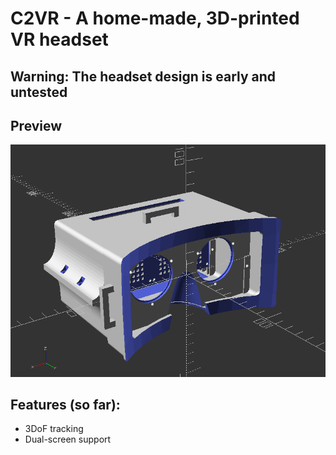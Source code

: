 # C2VR - A home-made, 3D-printed VR headset
## Warning: The headset design is early and untested 

## Preview
![An OpenSCAD render of the headset](doc/main-screenshot.png)

## Features (so far):
- 3DoF tracking
- Dual-screen support
